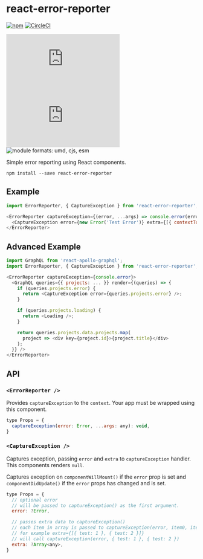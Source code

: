 # react-error-reporter

[![npm](https://img.shields.io/npm/v/react-error-reporter.svg)](https://www.npmjs.com/package/react-error-reporter)
[![CircleCI](https://circleci.com/gh/michalkvasnicak/react-error-reporter.svg?style=svg)](https://circleci.com/gh/michalkvasnicak/react-error-reporter)

![gzip size](http://img.badgesize.io/https://unpkg.com/react-error-reporter/dist/react-error-reporter.min.js?compression=gzip&label=gzip%20size)
![size](http://img.badgesize.io/https://unpkg.com/react-error-reporter/dist/react-error-reporter.min.js?label=size)
![module formats: umd, cjs, esm](https://img.shields.io/badge/module%20formats-umd%2C%20cjs%2C%20esm-green.svg)

Simple error reporting using React components.

`npm install --save react-error-reporter`

## Example

```js
import ErrorReporter, { CaptureException } from 'react-error-reporter';

<ErrorReporter captureException={(error, ...args) => console.error(error, ...args)}>
  <CaptureException error={new Error('Test Error')} extra={[{ contextToError: true }]} />
</ErrorReporter>
```

## Advanced Example

```js
import GraphQL from 'react-apollo-graphql';
import ErrorReporter, { CaptureException } from 'react-error-reporter';

<ErrorReporter captureException={console.error}>
  <GraphQL queries={{ projects: ... }} render={(queries) => {
    if (queries.projects.error) {
      return <CaptureException error={queries.projects.error} />;
    }

    if (queries.projects.loading) {
      return <Loading />;
    }

    return queries.projects.data.projects.map(
      project => <div key={project.id}>{project.title}</div>
    );
  }} />
</ErrorReporter>
```

## API

### `<ErrorReporter />`

Provides `captureException` to the `context`. Your app must be wrapped using this component.

```js
type Props = {
  captureException(error: Error, ...args: any): void,
}
```

### `<CaptureException />`

Captures exception, passing `error` and `extra` to `captureException` handler. This components renders `null`.

Captures exception on `componentWillMount()` if the `error` prop is set and `componentDidUpdate()` if the `error` props has changed and is set.

```js
type Props = {
  // optional error
  // will be passed to captureException() as the first argument.
  error: ?Error,

  // passes extra data to captureException()
  // each item in array is passed to captureException(error, item0, item1) as respective argument after the error
  // for example extra={[{ test: 1 }, { test: 2 }]}
  // will call captureException(error, { test: 1 }, { test: 2 })
  extra: ?Array<any>,
}
```
